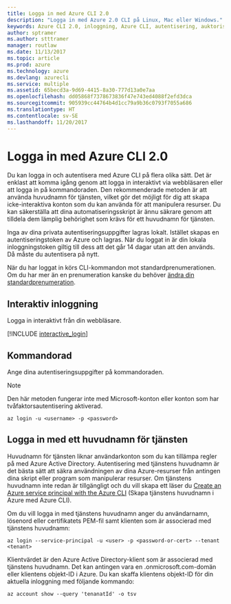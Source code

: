 ```yaml
---
title: Logga in med Azure CLI 2.0
description: "Logga in med Azure 2.0 CLI på Linux, Mac eller Windows."
keywords: Azure CLI 2.0, inloggning, Azure CLI, autentisering, auktorisera, logga in
author: sptramer
ms.author: stttramer
manager: routlaw
ms.date: 11/13/2017
ms.topic: article
ms.prod: azure
ms.technology: azure
ms.devlang: azurecli
ms.service: multiple
ms.assetid: 65becd3a-9d69-4415-8a30-777d13a0e7aa
ms.openlocfilehash: dd05868f7378673836f47e743ed4088f2efd3dca
ms.sourcegitcommit: 905939cc44764b4d1cc79a9b36c0793f7055a686
ms.translationtype: HT
ms.contentlocale: sv-SE
ms.lasthandoff: 11/20/2017
---
```

# <a name="log-in-with-azure-cli-20"></a>Logga in med Azure CLI 2.0

Du kan logga in och autentisera med Azure CLI på flera olika sätt. Det är enklast att komma igång genom att logga in interaktivt via webbläsaren eller att logga in på kommandoraden. Den rekommenderade metoden är att använda huvudnamn för tjänsten, vilket gör det möjligt för dig att skapa icke-interaktiva konton som du kan använda för att manipulera resurser. Du kan säkerställa att dina automatiseringsskript är ännu säkrare genom att tilldela dem lämplig behörighet som krävs för ett huvudnamn för tjänsten. 

Inga av dina privata autentiseringsuppgifter lagras lokalt. Istället skapas en autentiseringstoken av Azure och lagras. När du loggat in är din lokala inloggningstoken giltig till dess att det går 14 dagar utan att den används. Då måste du autentisera på nytt.

När du har loggat in körs CLI-kommandon mot standardprenumerationen. Om du har mer än en prenumeration kanske du behöver [ändra din standardprenumeration](manage-azure-subscriptions-azure-cli.md).

## <a name="interactive-log-in"></a>Interaktiv inloggning

Logga in interaktivt från din webbläsare.

[!INCLUDE [interactive_login](includes/interactive-login.md)]

## <a name="command-line"></a>Kommandorad

Ange dina autentiseringsuppgifter på kommandoraden.

> [!Note]
> Den här metoden fungerar inte med Microsoft-konton eller konton som har tvåfaktorsautentisering aktiverad.

```azurecli-interactive
az login -u <username> -p <password>
```

## <a name="logging-in-with-a-service-principal"></a>Logga in med ett huvudnamn för tjänsten

Huvudnamn för tjänsten liknar användarkonton som du kan tillämpa regler på med Azure Active Directory.
Autentisering med tjänstens huvudnamn är det bästa sätt att säkra användningen av dina Azure-resurser från antingen dina skript eller program som manipulerar resurser. Om tjänstens huvudnamn inte redan är tillgängligt och du vill skapa ett läser du [Create an Azure service principal with the Azure CLI](create-an-azure-service-principal-azure-cli.md) (Skapa tjänstens huvudnamn i Azure med Azure CLI).

Om du vill logga in med tjänstens huvudnamn anger du användarnamn, lösenord eller certifikatets PEM-fil samt klienten som är associerad med tjänstens huvudnamn:

```azurecli-interactive
az login --service-principal -u <user> -p <password-or-cert> --tenant <tenant>
```

Klientvärdet är den Azure Active Directory-klient som är associerad med tjänstens huvudnamn. Det kan antingen vara en .onmicrosoft.com-domän eller klientens objekt-ID i Azure.
Du kan skaffa klientens objekt-ID för din aktuella inloggning med följande kommando:

```azurecli
az account show --query 'tenanatId' -o tsv
```

